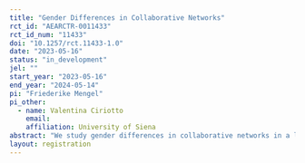 ```yaml
---
title: "Gender Differences in Collaborative Networks"
rct_id: "AEARCTR-0011433"
rct_id_num: "11433"
doi: "10.1257/rct.11433-1.0"
date: "2023-05-16"
status: "in_development"
jel: ""
start_year: "2023-05-16"
end_year: "2024-05-14"
pi: "Friederike Mengel"
pi_other:
  - name: Valentina Ciriotto
    email: 
    affiliation: University of Siena
abstract: "We study gender differences in collaborative networks in a lab experiment. Participants can form links with others and then engage in a joint project with their network neighbours. While there is some prior research on gender differences in networking, our setting exploits a unique experimental design to study not only the number of links but also the strength of ties and the productivity of each link."
layout: registration
---
```


